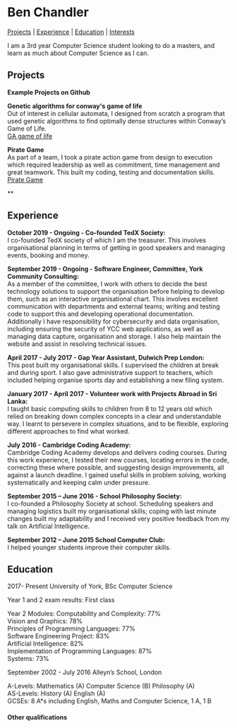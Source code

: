 # Ben Chandler

[Projects](#projects) | [Experience](#experience) | [Education](#education) | [Interests](#interests)

I am a 3rd year Computer Science student looking to do a masters, and learn as much about Computer Science as I can.

## Projects
 
 **Example Projects on Github** <br>
 
 **Genetic algorithms for conway's game of life** <br>
Out of interest in cellular automata, I designed from scratch a program that used genetic algorithms to find optimally dense structures within Conway’s Game of Life. <br>
[GA game of life](https://github.com/nebnebben/Genetic_gameoflife)

**Pirate Game** <br>
As part of a team, I took a pirate action game from design to execution which required leadership as well as commitment, time management and great teamwork. This built my coding, testing and documentation skills. <br>
[Pirate Game](https://github.com/nebnebben/All-Hands-On-Deck)

**


## Experience

**October 2019 - Ongoing - Co-founded TedX Society:** <br>
I co-founded TedX society of which I am the treasurer. This involves organisational planning in terms of getting in good speakers and managing events, booking and money.

**September 2019 - Ongoing - Software Engineer, Committee, York Community Consulting:** <br>
As a member of the committee, I work with others to decide the best technology solutions to support the organisation before helping to develop them, such as an interactive organisational chart. This involves excellent communication with departments and external teams; writing and testing code to support this and developing operational documentation. Additionally I have responsibility for cybersecurity and data organisation, including ensuring the security of YCC web applications, as well as managing data capture, organisation and storage. I also help maintain the website and assist in resolving technical issues.

**April 2017 - July 2017 - Gap Year Assistant, Dulwich Prep London:** <br>
This post built my organisational skills. I supervised the children at break and during sport. I also gave administrative support to teachers, which included helping organise sports day and establishing a new filing system.

**January 2017 - April 2017 - Volunteer work with Projects Abroad in Sri Lanka:** <br>
I taught basic computing skills to children from 8 to 12 years old which relied on breaking down complex concepts in a clear and understandable way. I learnt to persevere in complex situations, and to be flexible, exploring different approaches to find what worked. 

**July 2016 - Cambridge Coding Academy:** <br>
Cambridge Coding Academy develops and delivers coding courses. During this work experience, I tested their new courses, locating errors in the code, correcting these where possible, and suggesting design improvements, all against a launch deadline. I gained useful skills in problem solving, working systematically and keeping calm under pressure.

**September 2015 – June 2016 -  School Philosophy Society:** <br>
I co-founded a Philosophy Society at school. Scheduling speakers and managing logistics built my organisational skills; coping with last minute changes built my adaptability and I received very positive feedback from my talk on Artificial Intelligence.

**September 2012 – June 2015  School Computer Club:** <br>
I helped younger students improve their computer skills. 


## Education

2017- Present	 University of York, BSc Computer Science 

Year 1 and 2 exam results: First class

Year 2 Modules:
Computability and Complexity:			77% <br>
Vision and Graphics:				78% <br>
Principles of Programming Languages:		77% <br>
Software Engineering Project:			83% <br>
Artificial Intelligence:				82% <br>
Implementation of Programming Languages:	87% <br>
Systems:						          73% <br>

September 2002 - July 2016	Alleyn’s School, London 


A-Levels:  Mathematics (A) Computer Science (B) Philosophy (A) <br>
AS-Levels:  History	 (A) English (A) <br>
GCSEs: 8 A*s including English, Maths and Computer Science, 1 A, 1 B


#### Other qualifications
